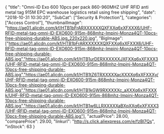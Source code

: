 {
	"title": "Omni-ID Exo 600 10pcs per pack 860-960MHZ UHF RFID anti metal tag 915M EPC warehouse logistics retail using free shipping",
	"date": "2018-10-31 10:30:20",
	"SubCat": ["Security & Protection"],
	"categories": ["Access Control"],
	"thumbnailImage": "https://ae01.alicdn.com/kf/HTB1bFrARXXXXXXQXFXXq6xXFXXX6/UHF-RFID-metal-tag-omni-ID-EXO600-915m-868mhz-Impinj-Monza4QT-10pcs-free-shipping-durable-ABS.jpg_220x220.jpg",
	"BigImage": ["https://ae01.alicdn.com/kf/HTB1bFrARXXXXXXQXFXXq6xXFXXX6/UHF-RFID-metal-tag-omni-ID-EXO600-915m-868mhz-Impinj-Monza4QT-10pcs-free-shipping-durable-ABS.jpg","https://ae01.alicdn.com/kf/HTB1urDERXXXXXXJXFXXq6xXFXXX3/UHF-RFID-metal-tag-omni-ID-EXO600-915m-868mhz-Impinj-Monza4QT-10pcs-free-shipping-durable-ABS.jpg","https://ae01.alicdn.com/kf/HTB1tZ6TRXXXXXacXXXXq6xXFXXXy/UHF-RFID-metal-tag-omni-ID-EXO600-915m-868mhz-Impinj-Monza4QT-10pcs-free-shipping-durable-ABS.jpg","https://ae01.alicdn.com/kf/HTB1kGW9RXXXXXc_aXXXq6xXFXXXk/UHF-RFID-metal-tag-omni-ID-EXO600-915m-868mhz-Impinj-Monza4QT-10pcs-free-shipping-durable-ABS.jpg","https://ae01.alicdn.com/kf/HTB1w6LLRXXXXXaBXpXXq6xXFXXX3/UHF-RFID-metal-tag-omni-ID-EXO600-915m-868mhz-Impinj-Monza4QT-10pcs-free-shipping-durable-ABS.jpg"],
	"actualPrice": 28.00,
	"comparePrice": 29.00,
	"linkurl": "http://s.click.aliexpress.com/e/fzBl7Qs",
	"inStock": 63
}

